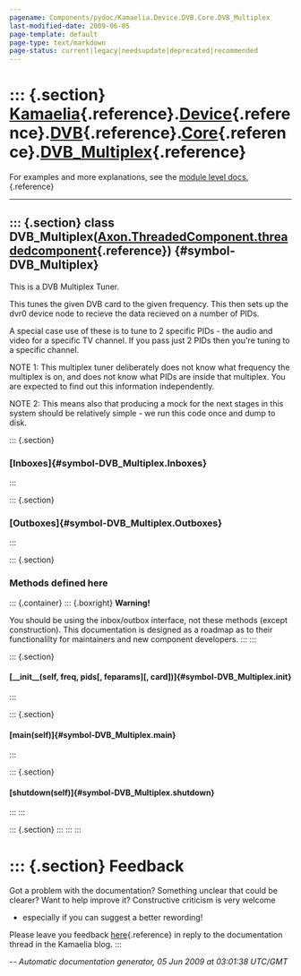 ```yaml
---
pagename: Components/pydoc/Kamaelia.Device.DVB.Core.DVB_Multiplex
last-modified-date: 2009-06-05
page-template: default
page-type: text/markdown
page-status: current|legacy|needsupdate|deprecated|recommended
---
```

::: {.section}
[Kamaelia](/Components/pydoc/Kamaelia.html){.reference}.[Device](/Components/pydoc/Kamaelia.Device.html){.reference}.[DVB](/Components/pydoc/Kamaelia.Device.DVB.html){.reference}.[Core](/Components/pydoc/Kamaelia.Device.DVB.Core.html){.reference}.[DVB\_Multiplex](/Components/pydoc/Kamaelia.Device.DVB.Core.DVB_Multiplex.html){.reference}
==================================================================================================================================================================================================================================================================================================================================================

For examples and more explanations, see the [module level
docs.](/Components/pydoc/Kamaelia.Device.DVB.Core.html){.reference}

------------------------------------------------------------------------

::: {.section}
class DVB\_Multiplex([Axon.ThreadedComponent.threadedcomponent](/Docs/Axon/Axon.ThreadedComponent.threadedcomponent.html){.reference}) {#symbol-DVB_Multiplex}
--------------------------------------------------------------------------------------------------------------------------------------

This is a DVB Multiplex Tuner.

This tunes the given DVB card to the given frequency. This then sets up
the dvr0 device node to recieve the data recieved on a number of PIDs.

A special case use of these is to tune to 2 specific PIDs - the audio
and video for a specific TV channel. If you pass just 2 PIDs then
you\'re tuning to a specific channel.

NOTE 1: This multiplex tuner deliberately does not know what frequency
the multiplex is on, and does not know what PIDs are inside that
multiplex. You are expected to find out this information independently.

NOTE 2: This means also that producing a mock for the next stages in
this system should be relatively simple - we run this code once and dump
to disk.

::: {.section}
### [Inboxes]{#symbol-DVB_Multiplex.Inboxes}
:::

::: {.section}
### [Outboxes]{#symbol-DVB_Multiplex.Outboxes}
:::

::: {.section}
### Methods defined here

::: {.container}
::: {.boxright}
**Warning!**

You should be using the inbox/outbox interface, not these methods
(except construction). This documentation is designed as a roadmap as to
their functionalilty for maintainers and new component developers.
:::
:::

::: {.section}
#### [\_\_init\_\_(self, freq, pids\[, feparams\]\[, card\])]{#symbol-DVB_Multiplex.__init__}
:::

::: {.section}
#### [main(self)]{#symbol-DVB_Multiplex.main}
:::

::: {.section}
#### [shutdown(self)]{#symbol-DVB_Multiplex.shutdown}
:::
:::

::: {.section}
:::
:::
:::

::: {.section}
Feedback
========

Got a problem with the documentation? Something unclear that could be
clearer? Want to help improve it? Constructive criticism is very welcome
- especially if you can suggest a better rewording!

Please leave you feedback
[here](../../../cgi-bin/blog/blog.cgi?rm=viewpost&nodeid=1142023701){.reference}
in reply to the documentation thread in the Kamaelia blog.
:::

*\-- Automatic documentation generator, 05 Jun 2009 at 03:01:38 UTC/GMT*
